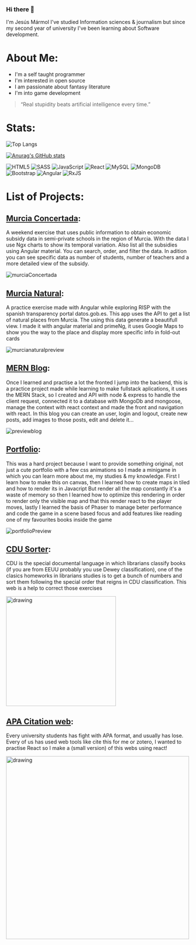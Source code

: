 ### Hi there 👋
I'm Jesús Mármol
I've studied Information sciences & journalism but since my second year of university I've been learning about Software development.


# About Me:

- I'm a self taught programmer
- I'm interested in open source
- I am passionate about fantasy literature
- I'm into game development 

> “Real stupidity beats artificial intelligence every time.”

# Stats:
![Top Langs](https://github-readme-stats.vercel.app/api/top-langs/?username=jesusMAes&theme=tokyonight)

[![Anurag's GitHub stats](https://github-readme-stats.vercel.app/api?username=jesusMAes)](https://github.com/anuraghazra/github-readme-stats)

![HTML5](https://img.shields.io/badge/html5-%23E34F26.svg?style=for-the-badge&logo=html5&logoColor=white)
![SASS](https://img.shields.io/badge/SASS-hotpink.svg?style=for-the-badge&logo=SASS&logoColor=white)
![JavaScript](https://img.shields.io/badge/javascript-%23323330.svg?style=for-the-badge&logo=javascript&logoColor=%23F7DF1E)
![React](https://img.shields.io/badge/react-%2320232a.svg?style=for-the-badge&logo=react&logoColor=%2361DAFB)
![MySQL](https://img.shields.io/badge/mysql-%2300f.svg?style=for-the-badge&logo=mysql&logoColor=white)
![MongoDB](https://img.shields.io/badge/MongoDB-%234ea94b.svg?style=for-the-badge&logo=mongodb&logoColor=white)
![Bootstrap](https://img.shields.io/badge/bootstrap-%23563D7C.svg?style=for-the-badge&logo=bootstrap&logoColor=white)
![Angular](https://img.shields.io/badge/angular-%23DD0031.svg?style=for-the-badge&logo=angular&logoColor=white)
![RxJS](https://img.shields.io/badge/rxjs-%23B7178C.svg?style=for-the-badge&logo=reactivex&logoColor=white)




# List of Projects:

## [Murcia Concertada](https://github.com/jesusMAes/murciaConcertada1):
A weekend exercise that uses public information to obtain economic subsidy data in semi-private schools in the region of Murcia. With the data I use Ngx charts to show its temporal variation. Also list all the subsidies using Angular material. You can search, order, and filter the data. In adition you can see specific data as number of students, number of teachers and a more detailed view of the subsidy.

![murciaConcertada](https://user-images.githubusercontent.com/95760152/197410588-d9170c41-4bc6-49c6-802e-b3d1911869ed.gif)


## [Murcia Natural](https://github.com/jesusMAes/Murcia-natural):
A practice exercise made with Angular while exploring RISP with the spanish transparency portal datos.gob.es. This app uses the API to get a list of natural places from Murcia. The using this data generate a beautifull view. I made it with angular material and primeNg, it uses Google Maps to show you the way to the place and display more specific info in fold-out cards

![murcianaturalpreview](https://user-images.githubusercontent.com/95760152/197410270-ed97c6cb-2cd7-478c-afb3-58d7b08106eb.gif)


## [MERN Blog](https://github.com/jesusMAes/fullstackBlog): 
Once I learned and practise a lot the fronted I jump into the backend, this is a practice project made while learning to make fullstack aplications, it uses the MERN Stack, so I created and API with node & express to handle the client request, connected it to a database with MongoDb and mongoose, manage the context with react context and made the front and navigation with react.  In this blog you can create an user, login and logout, create new posts, add images to those posts, edit and delete it...

![previewblog](https://user-images.githubusercontent.com/95760152/188438285-72130ffa-531b-431e-aa5a-d218b9cd9c5d.gif)



## [Portfolio](https://jesusmaes.github.io/myPortfolio/): 
This was a hard project because I want to provide something original, not just a cute portfolio with a few css animations so I made a minigame in which you can learn more about me, my studies & my knowledge. First I learn how to make this on canvas, then I learned how to create maps in tiled and how to render its in Javacript
But render all the map constantly it's a waste of memory so then I learned how to optimize this rendering in order to render only the visible map and that this render react to the player moves, lastly I learned the basis of Phaser to manage beter performance and code the game in a scene based  focus and add features like reading one of my favourites books inside the game


![portfolioPreview](https://user-images.githubusercontent.com/95760152/186515455-a79b29c7-6682-48de-b33d-5ca75d552016.png)

## [CDU Sorter](https://jesusmaes.github.io/learning-frontent-OrdenarNumeroCDU/):

CDU is the special documental language in which librarians classify books (if you are from EEUU probably you use Dewey classification), one of the clasics homeworks in librarians studies is to get a bunch of numbers and sort them following the special order that reigns in CDU classification. This web is a help to correct those exercises

<img src="https://user-images.githubusercontent.com/95760152/186516343-d793dddd-a042-4e60-89fb-d015e321d896.png" alt="drawing" width="300"/>


## [APA Citation web](https://jesusmaes.github.io/citame-esta/):

Every university students has fight with APA format, and usually has lose. Every of us has used web tools like cite this for me or zotero, I wanted to practise React so I make a (small version) of this webs using react!



<img src="https://user-images.githubusercontent.com/95760152/186517023-f7a157c6-1036-4018-9be0-9ab1c1b44f2e.png" alt="drawing" width="500"/>



